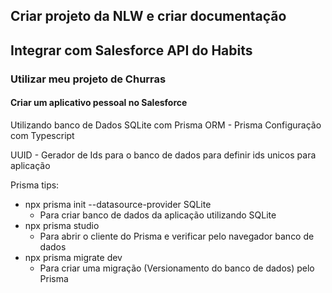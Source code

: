 ## Criar projeto da NLW e criar documentação
## Integrar com Salesforce API do Habits
### Utilizar meu projeto de Churras
#### Criar um aplicativo pessoal no Salesforce

Utilizando banco de Dados SQLite com Prisma
ORM - Prisma
Configuração com Typescript

UUID - Gerador de Ids para o banco de dados para definir ids unicos para aplicação

Prisma tips:
- npx prisma init --datasource-provider SQLite
    - Para criar banco de dados da aplicação utilizando SQLite
- npx prisma studio
    - Para abrir o cliente do Prisma e verificar pelo navegador banco de dados
- npx prisma migrate dev
    - Para criar uma migração (Versionamento do banco de dados) pelo Prisma